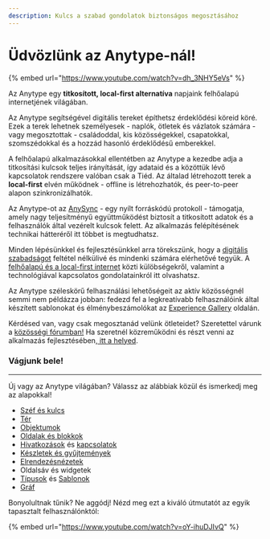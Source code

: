 ```yaml
---
description: Kulcs a szabad gondolatok biztonságos megosztásához
---
```


# Üdvözlünk az Anytype-nál!

{% embed url="https://www.youtube.com/watch?v=dh_3NHY5eVs" %}

Az Anytype egy **titkosított, local-first alternatíva** napjaink felhőalapú internetjének világában.&#x20;

Az Anytype segítségével digitális tereket építhetsz érdeklődési köreid köré. Ezek a terek lehetnek személyesek - naplók, ötletek és vázlatok számára - vagy megosztottak - családoddal, kis közösségekkel, csapatokkal, szomszédokkal és a hozzád hasonló érdeklődésű emberekkel.

A felhőalapú alkalmazásokkal ellentétben az Anytype a kezedbe adja a titkosítási kulcsok teljes irányítását, így adataid és a közöttük lévő kapcsolatok rendszere valóban csak a Tiéd. Az általad létrehozott terek a **local-first** elvén működnek - offline is létrehozhatók, és peer-to-peer alapon szinkronizálhatók.&#x20;

Az Anytype-ot az [AnySync](https://tech.anytype.io/any-sync/overview) - egy nyílt forráskódú protokoll - támogatja, amely nagy teljesítményű együttműködést biztosít a titkosított adatok és a felhasználók által vezérelt kulcsok felett. Az alkalmazás felépítésének technikai hátteréről itt többet is megtudhatsz.

Minden lépésünkkel és fejlesztésünkkel arra törekszünk, hogy a [digitális szabadságot](https://youtu.be/6Hyr881Xi8A?si=tVftb8x9V5koMt0U) feltétel nélkülivé és mindenki számára elérhetővé tegyük. A [felhőalapú és a local-first internet](https://blog.anytype.io/the-nervous-system-of-humanity-needs-an-upgrade/) közti külöbségekről, valamint a technológiával kapcsolatos gondolatainkról itt olvashatsz.

Az Anytype széleskörű felhasználási lehetőségeit az aktív közösségnél semmi nem példázza jobban: fedezd fel a legkreatívabb felhasználóink által készített sablonokat és élménybeszámolókat az [Experience Gallery](https://gallery.any.coop) oldalán.&#x20;

Kérdésed van, vagy csak megosztanád velünk ötleteidet? Szeretettel várunk a [közösségi fórumban!](https://community.anytype.io) Ha szeretnél közreműködni és részt venni az alkalmazás fejlesztésében,[ itt a helyed](https://github.com/orgs/anyproto/discussions).

### Vágjunk bele!

***

Új vagy az Anytype világában? Válassz az alábbiak közül és ismerkedj meg az alapokkal!

* [Széf és kulcs](basics/vault-and-key.md)
* [Tér](basics/space/)
* [Objektumok](basics/object-editor/)
* [Oldalak és blokkok](basics/object-editor/blocks.md)
* [Hivatkozások](anytype-basics/object-editor/linking-objects.md) és [kapcsolatok](basics/relations/)
* [Készletek és gyűjtemények](basics/sets-and-collections/)
* [Elrendezésnézetek](basics/sets-and-collections/views.md)
* Oldalsáv és widgetek
* [Típusok](basics/types/) és [Sablonok](basics/types/templates.md)
* [Gráf](basics/graph.md)

Bonyolultnak tűnik? Ne aggódj! Nézd meg ezt a kiváló útmutatót az egyik tapasztalt felhasználónktól:

{% embed url="https://www.youtube.com/watch?v=oY-ihuDJIvQ" %}
